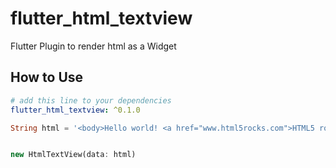 # flutter_html_textview

Flutter Plugin to render html as a Widget

## How to Use

```yaml
# add this line to your dependencies
flutter_html_textview: ^0.1.0
```

```dart
String html = '<body>Hello world! <a href="www.html5rocks.com">HTML5 rocks!';


new HtmlTextView(data: html)
```

